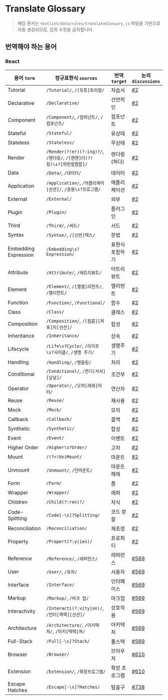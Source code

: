 # Translate Glossary

> 해당 문서는 `textlint/data/rules/translateGlossary.js` 파일을 기반으로 자동 생성되므로, 임의 수정을 금지합니다.

## 번역해야 하는 용어

### React

용어 `term`|정규표현식 `sources`|번역 `target`|논의 `discussions`|
---|---|---|---|
Tutorial|`/Tutorial/`, `/[듀튜]토리얼/`|자습서|[#2](https://github.com/reactjs/ko.react.dev/issues/2)|
Declarative|`/Declarative/`|선언적인|[#2](https://github.com/reactjs/ko.react.dev/issues/2)|
Component|`/Component/`, `/컴퍼넌트/`, `/컴포넌츠/`|컴포넌트|[#2](https://github.com/reactjs/ko.react.dev/issues/2)|
Stateful|`/Stateful/`|유상태|[#2](https://github.com/reactjs/ko.react.dev/issues/2)|
Stateless|`/Stateless/`|무상태|[#2](https://github.com/reactjs/ko.react.dev/issues/2)|
Render|`/Render(?!er)(?:ing)?/`, `/랜더링/`, `/[렌랜]더(?!링)\s?[하한할함합]/`|렌더링(하다)|[#2](https://github.com/reactjs/ko.react.dev/issues/2)|
Data|`/Data/`, `/대이터/`|데이터|[#2](https://github.com/reactjs/ko.react.dev/issues/2)|
Application|`/Application/`, `/어플리케이[선션]/`, `/응용\s?프로그램/`|애플리케이션|[#2](https://github.com/reactjs/ko.react.dev/issues/2)|
External|`/External/`|외부|[#2](https://github.com/reactjs/ko.react.dev/issues/2)|
Plugin|`/Plugin/`|플러그인|[#2](https://github.com/reactjs/ko.react.dev/issues/2)|
Third|`/Third/`, `/써드/`|서드|[#2](https://github.com/reactjs/ko.react.dev/issues/2)|
Syntax|`/Syntax/`, `/[신씬]택스/`|문법|[#2](https://github.com/reactjs/ko.react.dev/issues/2)|
Embedding Expression|`/Embedding\s?Expression/`|표현식 포함하기|[#2](https://github.com/reactjs/ko.react.dev/issues/2)|
Attribute|`/Attribute/`, `/애트리뷰트/`|어트리뷰트|[#2](https://github.com/reactjs/ko.react.dev/issues/2)|
Element|`/Element/`, `/[엘앨]리먼츠/`, `/앨리먼트/`|엘리먼트|[#2](https://github.com/reactjs/ko.react.dev/issues/2)|
Function|`/Function/`, `/Functional/`|함수|[#2](https://github.com/reactjs/ko.react.dev/issues/2)|
Class|`/Class/`|클래스|[#2](https://github.com/reactjs/ko.react.dev/issues/2)|
Composition|`/Composition/`, `/[컴콤][퍼포]지[선션]/`|합성|[#2](https://github.com/reactjs/ko.react.dev/issues/2)|
Inheritance|`/Inheritance/`|상속|[#2](https://github.com/reactjs/ko.react.dev/issues/2)|
Lifecycle|`/Life\s?Cycle/`, `/라이프\s?사이클/`, `/생명 주기/`|생명주기|[#2](https://github.com/reactjs/ko.react.dev/issues/2)|
Handling|`/Handling/`, `/핸들링/`|처리|[#2](https://github.com/reactjs/ko.react.dev/issues/2)|
Conditional|`/Conditional/`, `/컨디[서셔][날널]/`|조건부|[#2](https://github.com/reactjs/ko.react.dev/issues/2)|
Operator|`/Operator/`, `/오퍼[레래]이터/`|연산자|[#2](https://github.com/reactjs/ko.react.dev/issues/2)|
Reuse|`/Reuse/`|재사용|[#2](https://github.com/reactjs/ko.react.dev/issues/2)|
Mock|`/Mock/`|모의|[#2](https://github.com/reactjs/ko.react.dev/issues/2)|
Callback|`/Callback/`|콜백|[#2](https://github.com/reactjs/ko.react.dev/issues/2)|
Synthetic|`/Synthetic/`|합성|[#2](https://github.com/reactjs/ko.react.dev/issues/2)|
Event|`/Event/`|이벤트|[#2](https://github.com/reactjs/ko.react.dev/issues/2)|
Higher Order|`/Higher\s?Order/`|고차|[#2](https://github.com/reactjs/ko.react.dev/issues/2)|
Mount|`/(?<!Un)Mount/`|마운트|[#2](https://github.com/reactjs/ko.react.dev/issues/2)|
Unmount|`/Unmount/`, `/언마운트/`|마운트 해제|[#2](https://github.com/reactjs/ko.react.dev/issues/2)|
Form|`/Form/`|폼|[#2](https://github.com/reactjs/ko.react.dev/issues/2)|
Wrapper|`/Wrapper/`|래퍼|[#2](https://github.com/reactjs/ko.react.dev/issues/2)|
Children|`/Child(?:ren)?/`|자식|[#2](https://github.com/reactjs/ko.react.dev/issues/2)|
Code-Splitting|`/Code[-\s]?Splitting/`|코드 분할|[#2](https://github.com/reactjs/ko.react.dev/issues/2)|
Reconciliation|`/Reconciliation/`|재조정|[#2](https://github.com/reactjs/ko.react.dev/issues/2)|
Property|`/Propert(?:y\|ies)/`|프로퍼티|[#2](https://github.com/reactjs/ko.react.dev/issues/2)|
Reference|`/Reference/`, `/래퍼런스/`|레퍼런스|[#569](https://github.com/reactjs/ko.react.dev/issues/569)|
User|`/User/`, `/유저/`|사용자|[#569](https://github.com/reactjs/ko.react.dev/issues/569)|
Interface|`/Interface/`|인터페이스|[#569](https://github.com/reactjs/ko.react.dev/issues/569)|
Markup|`/Markup/`, `/마크 업/`|마크업|[#569](https://github.com/reactjs/ko.react.dev/issues/569)|
Interactivity|`/Interacti(?:vity\|on)/`, `/인터[랙렉][선션]/`|상호작용|[#569](https://github.com/reactjs/ko.react.dev/issues/569)|
Architecture|`/Architecture/`, `/아키택처/`, `/아키[택텍]쳐/`|아키텍처|[#569](https://github.com/reactjs/ko.react.dev/issues/569)|
Full-Stack|`/Full[-\s]?Stack/`|풀스택|[#569](https://github.com/reactjs/ko.react.dev/issues/569)|
Browser|`/Browser/`|브라우저|[#610](https://github.com/reactjs/ko.react.dev/issues/610)|
Extension|`/Extension/`, `/확장프로그램/`|확장 프로그램|[#610](https://github.com/reactjs/ko.react.dev/issues/610)|
Escape Hatches|`/Escape[-\s]?Hatches/`|탈출구|[#738](https://github.com/reactjs/ko.react.dev/issues/738)|

